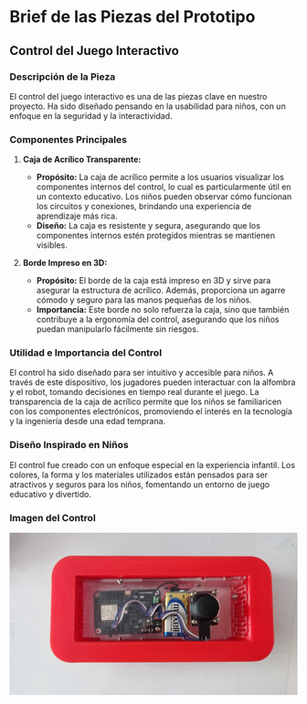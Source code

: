 # **Brief de las Piezas del Prototipo**

## **Control del Juego Interactivo**

### **Descripción de la Pieza**
El control del juego interactivo es una de las piezas clave en nuestro proyecto. Ha sido diseñado pensando en la usabilidad para niños, con un enfoque en la seguridad y la interactividad.

### **Componentes Principales**
1. **Caja de Acrílico Transparente:**
   - **Propósito:** La caja de acrílico permite a los usuarios visualizar los componentes internos del control, lo cual es particularmente útil en un contexto educativo. Los niños pueden observar cómo funcionan los circuitos y conexiones, brindando una experiencia de aprendizaje más rica.
   - **Diseño:** La caja es resistente y segura, asegurando que los componentes internos estén protegidos mientras se mantienen visibles.

2. **Borde Impreso en 3D:**
   - **Propósito:** El borde de la caja está impreso en 3D y sirve para asegurar la estructura de acrílico. Además, proporciona un agarre cómodo y seguro para las manos pequeñas de los niños.
   - **Importancia:** Este borde no solo refuerza la caja, sino que también contribuye a la ergonomía del control, asegurando que los niños puedan manipularlo fácilmente sin riesgos.

### **Utilidad e Importancia del Control**
El control ha sido diseñado para ser intuitivo y accesible para niños. A través de este dispositivo, los jugadores pueden interactuar con la alfombra y el robot, tomando decisiones en tiempo real durante el juego. La transparencia de la caja de acrílico permite que los niños se familiaricen con los componentes electrónicos, promoviendo el interés en la tecnología y la ingeniería desde una edad temprana.

### **Diseño Inspirado en Niños**
El control fue creado con un enfoque especial en la experiencia infantil. Los colores, la forma y los materiales utilizados están pensados para ser atractivos y seguros para los niños, fomentando un entorno de juego educativo y divertido.

### **Imagen del Control**
![Imagen del Control](https://github.com/ExpoCenfo/TechMakers/blob/main/Img/1.jpg)

